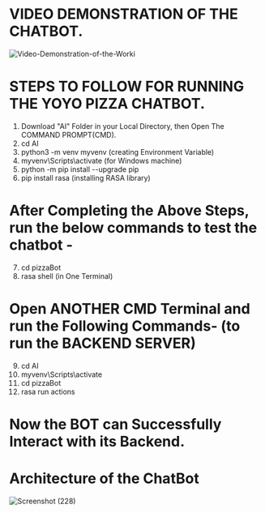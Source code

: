 # VIDEO DEMONSTRATION OF THE CHATBOT.
![Video-Demonstration-of-the-Worki](https://user-images.githubusercontent.com/32811341/105641064-23055200-5ea8-11eb-8a54-a6d1d5235c1a.gif)

# STEPS TO FOLLOW FOR RUNNING THE YOYO PIZZA CHATBOT.

1) Download "AI" Folder in your Local Directory, then Open The COMMAND PROMPT(CMD).
2) cd AI
3) python3 -m venv myvenv      (creating Environment Variable)
4) myvenv\Scripts\activate      (for Windows machine)
5) python -m pip install --upgrade pip
6) pip install rasa         (installing RASA library) 

# After Completing the Above Steps, run the below commands to test the chatbot -

7) cd pizzaBot
8) rasa shell (in One Terminal)

# Open ANOTHER CMD Terminal and run the Following Commands-  (to run the BACKEND SERVER)

9) cd AI
10) myvenv\Scripts\activate  
11) cd pizzaBot
12) rasa run actions


# Now the BOT can Successfully Interact with its Backend.

# Architecture of the ChatBot
![Screenshot (228)](https://user-images.githubusercontent.com/32811341/105641149-94dd9b80-5ea8-11eb-81f7-4c0d55023ce6.png)
